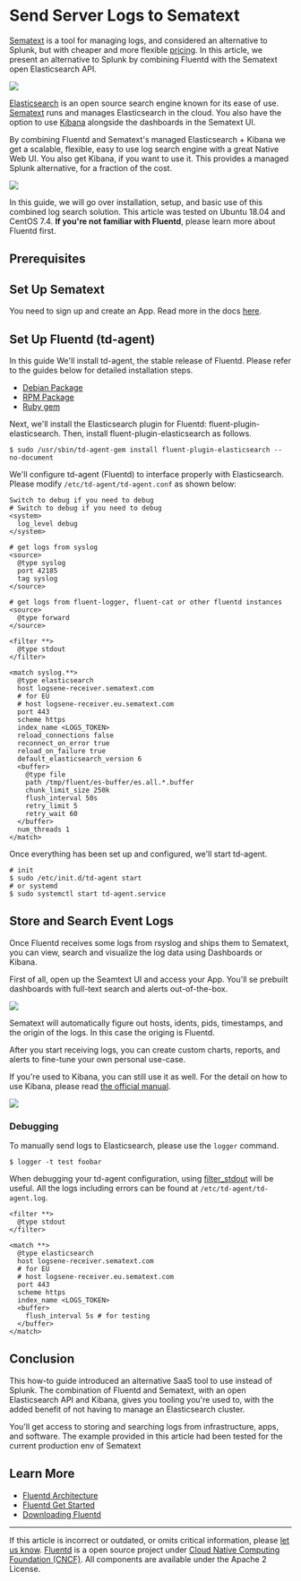 # Send Server Logs to Sematext

[Sematext](https://sematext.com/) is a tool for managing logs, and considered
an alternative to Splunk, but with cheaper and more flexible [pricing](https://sematext.com/pricing).
In this article, we present an alternative to Splunk by combining Fluentd with
the Sematext open Elasticsearch API.

![](/images/kibana6-screenshot-visualize.png)


[Elasticsearch](https://www.elastic.co/products/elasticsearch) is an
open source search engine known for its ease of use.
[Sematext](https://sematext.com/) runs and manages Elasticsearch
in the cloud. You also have the option to use [Kibana](https://www.elastic.co/products/kibana)
alongside the dashboards in the Sematext UI.


By combining Fluentd and Sematext's managed Elasticsearch + Kibana we get
a scalable, flexible, easy to use log search engine with a great Native Web UI.
You also get Kibana, if you want to use it. This provides a managed Splunk alternative,
for a fraction of the cost.

![](/images/fluentd-elasticsearch-kibana.png)


In this guide, we will go over installation, setup, and basic use of
this combined log search solution. This article was tested on Ubuntu
18.04 and CentOS 7.4. **If you're not familiar with Fluentd**, please
learn more about Fluentd first.

## Prerequisites

## Set Up Sematext

You need to sign up and create an App. Read more in the docs [here](https://sematext.com/docs/).

## Set Up Fluentd (td-agent)

In this guide We'll install td-agent, the stable release of Fluentd.
Please refer to the guides below for detailed installation steps.

-   [Debian Package](/install/install-by-deb.md)
-   [RPM Package](/install/install-by-rpm.md)
-   [Ruby gem](/install/install-by-gem.md)

Next, we'll install the Elasticsearch plugin for Fluentd:
fluent-plugin-elasticsearch. Then, install fluent-plugin-elasticsearch
as follows.

```
$ sudo /usr/sbin/td-agent-gem install fluent-plugin-elasticsearch --no-document
```

We'll configure td-agent (Fluentd) to interface properly with
Elasticsearch. Please modify `/etc/td-agent/td-agent.conf` as shown
below:

```
Switch to debug if you need to debug
# Switch to debug if you need to debug
<system>
  log_level debug
</system>

# get logs from syslog
<source>
  @type syslog
  port 42185
  tag syslog
</source>

# get logs from fluent-logger, fluent-cat or other fluentd instances
<source>
  @type forward
</source>

<filter **>
  @type stdout
</filter>

<match syslog.**>
  @type elasticsearch
  host logsene-receiver.sematext.com
  # for EU
  # host logsene-receiver.eu.sematext.com
  port 443
  scheme https
  index_name <LOGS_TOKEN>
  reload_connections false
  reconnect_on_error true
  reload_on_failure true
  default_elasticsearch_version 6
  <buffer>
    @type file
    path /tmp/fluent/es-buffer/es.all.*.buffer
    chunk_limit_size 250k
    flush_interval 50s
    retry_limit 5
    retry_wait 60
  </buffer>
  num_threads 1
</match>
```

Once everything has been set up and configured, we'll start td-agent.

```
# init
$ sudo /etc/init.d/td-agent start
# or systemd
$ sudo systemctl start td-agent.service
```

## Store and Search Event Logs

Once Fluentd receives some logs from rsyslog and ships them
to Sematext, you can view, search and visualize the log data using
Dashboards or Kibana.

First of all, open up the Seamtext UI and access your App. You'll se prebuilt
dashboards with full-text search and alerts out-of-the-box.

![](/images/kibana6-screenshot-topmenu.png)


Sematext will automatically figure out hosts, idents, pids, timestamps,
and the origin of the logs. In this case the origing is Fluentd.

After you start receiving logs, you can create custom charts, reports,
and alerts to fine-tune your own personal use-case.


If you're used to Kibana, you can still use it as well.
For the detail on how to use Kibana, please read [the official manual](https://www.elastic.co/guide/en/kibana/current/index.html).

![](/images/kibana6-screenshot.png)


### Debugging

To manually send logs to Elasticsearch, please use the `logger` command.

```
$ logger -t test foobar
```

When debugging your td-agent configuration, using
[filter\_stdout](/plugins/filter/stdout.md) will be useful. All the logs including
errors can be found at `/etc/td-agent/td-agent.log`.

```
<filter **>
  @type stdout
</filter>

<match **>
  @type elasticsearch
  host logsene-receiver.sematext.com
  # for EU
  # host logsene-receiver.eu.sematext.com
  port 443
  scheme https
  index_name <LOGS_TOKEN>
  <buffer>
    flush_interval 5s # for testing
  </buffer>
</match>
```

## Conclusion

This how-to guide introduced an alternative SaaS tool to use instead of Splunk.
The combination of Fluentd and Sematext, with an open Elasticsearch API and Kibana,
gives you tooling you're used to, with the added benefit of not having to manage
an Elasticsearch cluster.

You'll get access to storing and searching logs from infrastructure,
apps, and software. The example provided in this article had been
tested for the current production env of Sematext

## Learn More

-   [Fluentd Architecture](https://www.fluentd.org/architecture)
-   [Fluentd Get Started](/overview/quickstart.md)
-   [Downloading Fluentd](http://www.fluentd.org/download)


------------------------------------------------------------------------

If this article is incorrect or outdated, or omits critical information, please [let us know](https://github.com/fluent/fluentd-docs-gitbook/issues?state=open).
[Fluentd](http://www.fluentd.org/) is a open source project under [Cloud Native Computing Foundation (CNCF)](https://cncf.io/). All components are available under the Apache 2 License.
